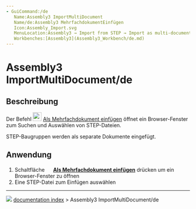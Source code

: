 ```yaml
---
- GuiCommand:/de
   Name:Assembly3 ImportMultiDocument
   Name/de:Assembly3 MehrfachdokumentEinfügen
   Icon:Assembly_Import.svg
   MenuLocation:Assembly3 → Import from STEP → Import as multi-document
   Workbenches:[Assembly3](Assembly3_Workbench/de.md)
---
```


# Assembly3 ImportMultiDocument/de

## Beschreibung

Der Befehl <img alt="" src=images/Assembly_ImportMulti.svg‎‎  style="width:24px;"> [Als Mehrfachdokument einfügen](Assembly3_ImportMultiDocument/de.md) öffnet ein Browser-Fenster zum Suchen und Auswählen von STEP-Dateien.

STEP-Baugruppen werden als separate Dokumente eingefügt.

## Anwendung

1.  Schaltfläche **<img src="images/Assembly_ImportMulti.svg‎‎" width=16px> [Als Mehrfachdokument einfügen](Assembly3_ImportMultiDocument/de.md)** drücken um ein Browser-Fenster zu öffnen
2.  Eine STEP-Datei zum Einfügen auswählen



---
![](images/Button_right.svg) [documentation index](../README.md) > Assembly3 ImportMultiDocument/de
